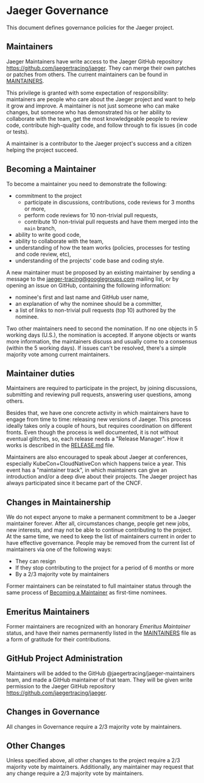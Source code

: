 # Jaeger Governance

This document defines governance policies for the Jaeger project.

## Maintainers

Jaeger Maintainers have write access to the Jaeger GitHub repository https://github.com/jaegertracing/jaeger.
They can merge their own patches or patches from others. The current maintainers can be found in [MAINTAINERS](./MAINTAINERS.md).

This privilege is granted with some expectation of responsibility: maintainers are people who care about the Jaeger project and want to help it grow and improve. A maintainer is not just someone who can make changes, but someone who has demonstrated his or her ability to collaborate with the team, get the most knowledgeable people to review code, contribute high-quality code, and follow through to fix issues (in code or tests).

A maintainer is a contributor to the Jaeger project's success and a citizen helping the project succeed.

## Becoming a Maintainer

To become a maintainer you need to demonstrate the following:

  * commitment to the project
    * participate in discussions, contributions, code reviews for 3 months or more,
    * perform code reviews for 10 non-trivial pull requests,
    * contribute 10 non-trivial pull requests and have them merged into the `main` branch,
  * ability to write good code,
  * ability to collaborate with the team,
  * understanding of how the team works (policies, processes for testing and code review, etc),
  * understanding of the projects' code base and coding style.

A new maintainer must be proposed by an existing maintainer by sending a message to the
[jaeger-tracing@googlegroups.com](https://groups.google.com/forum/#!forum/jaeger-tracing)
mailing list, or by opening an issue on GitHub, containing the following information:

  * nominee's first and last name and GitHub user name,
  * an explanation of why the nominee should be a committer,
  * a list of links to non-trivial pull requests (top 10) authored by the nominee.

Two other maintainers need to second the nomination. If no one objects in 5 working days (U.S.), the nomination is accepted.  If anyone objects or wants more information, the maintainers discuss and usually come to a consensus (within the 5 working days). If issues can't be resolved, there's a simple majority vote among current maintainers.

## Maintainer duties

Maintainers are required to participate in the project, by joining discussions, submitting and reviewing pull requests, answering user questions, among others.

Besides that, we have one concrete activity in which maintainers have to engage from time to time: releasing new versions of Jaeger. This process ideally takes only a couple of hours, but requires coordination on different fronts. Even though the process is well documented, it is not without eventual glitches, so, each release needs a "Release Manager". How it works is described in the [RELEASE.md](RELEASE.md) file.

Maintainers are also encouraged to speak about Jaeger at conferences, especially KubeCon+CloudNativeCon which happens twice a year. This event has a "maintainer track", in which maintainers can give an introduction and/or a deep dive about their projects. The Jaeger project has always participated since it became part of the CNCF.

## Changes in Maintainership

We do not expect anyone to make a permanent commitment to be a Jaeger maintainer forever. After all, circumstances change,
people get new jobs, new interests, and may not be able to continue contributing to the project. At the same time, we need
to keep the list of maintainers current in order to have effective governance. People may be removed from the current list
of maintainers via one of the following ways:
  * They can resign
  * If they stop contributing to the project for a period of 6 months or more
  * By a 2/3 majority vote by maintainers

Former maintainers can be reinstated to full maintainer status through the same process of
[Becoming a Maintainer](#becoming-a-maintainer) as first-time nominees.

## Emeritus Maintainers

Former maintainers are recognized with an honorary _Emeritus Maintainer_ status, and have their names permanently listed in the [MAINTAINERS](./MAINTAINERS.md#emeritus-maintainers) file as a form of gratitude for their contributions.

## GitHub Project Administration

Maintainers will be added to the GitHub @jaegertracing/jaeger-maintainers team, and made a GitHub maintainer of that team. They will be given write permission to the Jaeger GitHub repository https://github.com/jaegertracing/jaeger.

## Changes in Governance

All changes in Governance require a 2/3 majority vote by maintainers.

## Other Changes

Unless specified above, all other changes to the project require a 2/3 majority vote by maintainers.
Additionally, any maintainer may request that any change require a 2/3 majority vote by maintainers.
